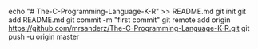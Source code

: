 echo "# The-C-Programming-Language-K-R" >> README.md
git init
git add README.md
git commit -m "first commit"
git remote add origin https://github.com/mrsanderz/The-C-Programming-Language-K-R.git
git push -u origin master
